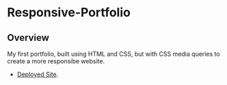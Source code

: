 # Responsive-Portfolio

## Overview 
My first portfolio, built using HTML and CSS, but with CSS media queries to create a more responsibe website. 

* [Deployed Site](https://giantrotta24.github.io/Responsive-Portfolio/).
